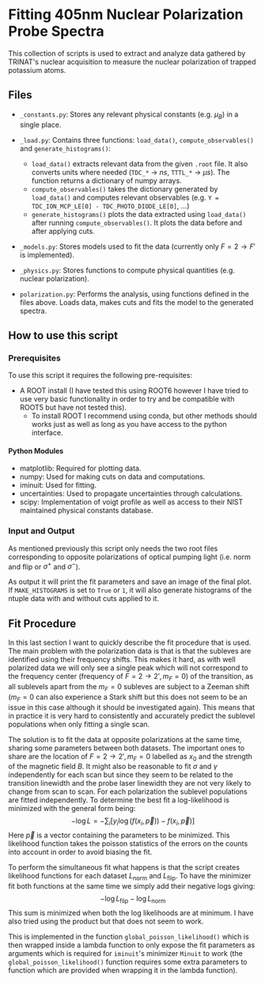 # Fitting 405nm Nuclear Polarization Probe Spectra
This collection of scripts is used to extract and analyze data gathered by TRINAT's nuclear acquisition to measure the nuclear polarization of trapped potassium atoms.

## Files
* `_constants.py`: Stores any relevant physical constants (e.g. $\mu_B$) in a single place.
* `_load.py`: Contains three functions: `load_data()`, `compute_observables()` and `generate_histograms()`:
    * `load_data()` extracts relevant data from the given `.root` file. It also converts units where needed (`TDC_*` $\rightarrow$ $ns$, `TTTL_*` $\rightarrow$ $\mu s$). The function returns a dictionary of numpy arrays.
    * `compute_observables()` takes the dictionary generated by `load_data()` and computes relevant observables (e.g. `Y = TDC_ION_MCP_LE[0] - TDC_PHOTO_DIODE_LE[0]`, ...)
    * `generate_histograms()` plots the data extracted using `load_data()` after running `compute_observables()`. It plots the data before and after applying cuts.
* `_models.py`: Stores models used to fit the data (currently only $F=2 \rightarrow F'$ is implemented).
* `_physics.py`: Stores functions to compute physical quantities (e.g. nuclear polarization).

* `polarization.py`: Performs the analysis, using functions defined in the files above. Loads data, makes cuts and fits the model to the generated spectra.

## How to use this script


### Prerequisites
To use this script it requires the following pre-requisites:
* A ROOT install (I have tested this using ROOT6 however I have tried to use very basic functionality in order to try and be compatible with ROOT5 but have not tested this).
    * To install ROOT I recommend using conda, but other methods should works just as well as long as you have access to the python interface.

#### Python Modules
* matplotlib: Required for plotting data.
* numpy: Used for making cuts on data and computations.
* iminuit: Used for fitting.
* uncertainties: Used to propagate uncertainties through calculations.
* scipy: Implementation of voigt profile as well as access to their NIST maintained physical constants database.

### Input and Output
As mentioned previously this script only needs the two root files corresponding to opposite polarizations of optical pumping light (i.e. norm and flip or $\sigma^+$ and $\sigma^-$).

As output it will print the fit parameters and save an image of the final plot. If `MAKE_HISTOGRAMS` is set to `True` or `1`, it will also generate histograms of the ntuple data with and without cuts applied to it.

## Fit Procedure
In this last section I want to quickly describe the fit procedure that is used.
The main problem with the polarization data is that is that the subleves are identified using their frequency shifts.
This makes it hard, as with well polarized data we will only see a single peak which will not correspond to the frequency center (frequency of $F=2 \rightarrow 2', m_F=0$) of the transition, as all sublevels apart from the $m_F=0$ subleves are subject to a Zeeman shift ($m_F=0$ can also experience a Stark shift but this does not seem to be an issue in this case although it should be investigated again).
This means that in practice it is very hard to consistently and accurately predict the sublevel populations when only fitting a single scan.

The solution is to fit the data at opposite polarizations at the same time, sharing some parameters between both datasets.
The important ones to share are the location of $F=2 \rightarrow 2', m_F=0$ labelled as $x_0$ and the strength of the magnetic field $B$.
It might also be reasonable to fit $\sigma$ and $\gamma$ independently for each scan but since they seem to be related to the transition linewidth and the probe laser linewidth they are not very likely to change from scan to scan.
For each polarization the sublevel populations are fitted independently.
To determine the best fit a log-likelihood is minimized with the general form being:
$$-\log{L} = - \sum_i \left[y_i \log{(f(x_i, \vec{p}))} - f(x_i, \vec{p})\right]$$
Here $\vec{p}$ is a vector containing the parameters to be minimized.
This likelihood function takes the poisson statistics of the errors on the counts into account in order to avoid biasing the fit.

To perform the simultaneous fit what happens is that the script creates likelihood functions for each dataset $L_{\text{norm}}$ and $L_\text{flip}$. To have the minimizer fit both functions at the same time we simply add their negative logs giving:
$$- \log{L_\text{flip}} - \log{L_\text{norm}}$$
This sum is minimized when both the log likelihoods are at minimum. I have also tried using the product but that does not seem to work.

This is implemented in the function `global_poisson_likelihood()` which is then wrapped inside a lambda function to only expose the fit parameters as arguments which is required for `iminuit`'s minimizer `Minuit` to work (the `global_poisson_likelihood()` function requires some extra parameters to function which are provided when wrapping it in the lambda function).